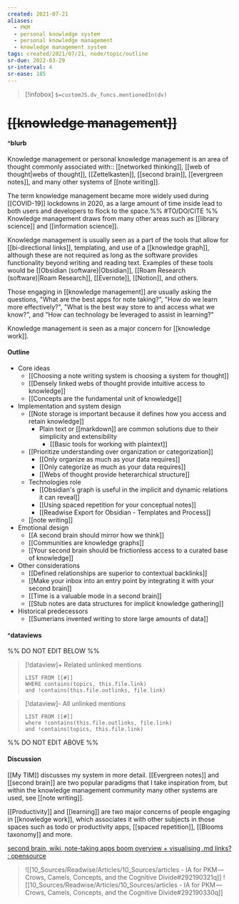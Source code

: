```yaml
---
created: 2021-07-21
aliases:
  - PKM
  - personal knowledge system
  - personal knowledge management
  - knowledge management system
tags: created/2021/07/21, node/topic/outline
sr-due: 2022-03-29
sr-interval: 4
sr-ease: 185
---
```

> [!infobox]
`$=customJS.dv_funcs.mentionedIn(dv)`

# <s class="topic-title">[[knowledge management]]</s>

#### ^blurb

Knowledge management or personal knowledge management is an area of thought commonly associated
with:: [[networked thinking]], [[web of thought|webs of thought]], [[Zettelkasten]], [[second brain]], [[evergreen notes]], and many other systems of [[note writing]].

The term knowledge management became more widely used during [[COVID-19]] lockdowns in 2020,
as a large amount of time inside lead to both users and developers to flock to the space.%%  #TO/DO/CITE  %%
Knowledge management draws from many other areas such as [[library science]] and [[information science]].

Knowledge management is usually seen as a part of the tools that allow for [[bi-directional links]], templating, and use of a [[knowledge graph]], although these are not required as long as the software provides functionality beyond writing and reading text.
Examples of these tools would be [[Obsidian (software)|Obsidian]], [[Roam Research (software)|Roam Research]], [[Evernote]], [[Notion]], and others.

Those engaging in [[knowledge management]] are usually asking the questions, "What are the best apps for note taking?", "How do we learn more effectively?", "What is the best way store to and access what we know?", and "How can technology be leveraged to assist in learning?"

Knowledge management is seen as a major concern for [[knowledge work]].

#### Outline

- Core ideas
	- [[Choosing a note writing system is choosing a system for thought]]
	- [[Densely linked webs of thought provide intuitive access to knowledge]]
	- [[Concepts are the fundamental unit of knowledge]]
- Implementation and system design
	- [[Note storage is important because it defines how you access and retain knowledge]]
		- Plain text or [[markdown]] are common solutions due to their simplicity and extensibility
			- [[Basic tools for working with plaintext]]
	- [[Prioritize understanding over organization or categorization]]
		- [[Only organize as much as your data requires]]
		- [[Only categorize as much as your data requires]]
		- [[Webs of thought provide heterarchical structure]]
	- Technologies role
		- [[Obsidian's graph is useful in the implicit and dynamic relations it can reveal]]
		- [[Using spaced repetition for your conceptual notes]]
		- [[Readwise Export for Obsidian - Templates and Process]]
	- [[note writing]]
- Emotional design
	- [[A second brain should mirror how we think]]
	- [[Communities are knowledge graphs]]
	- [[Your second brain should be frictionless access to a curated base of knowledge]]
- Other considerations
	- [[Defined relationships are superior to contextual backlinks]]
	- [[Make your inbox into an entry point by integrating it with your second brain]]
	- [[Time is a valuable mode in a second brain]]
	- [[Stub notes are data structures for implicit knowledge gathering]]
- Historical predecessors
	- [[Sumerians invented writing to store large amounts of data]]

#### ^dataviews

%% DO NOT EDIT BELOW %%
> [!dataview]+ Related unlinked mentions
> ```dataview
> LIST FROM [[#]]
> WHERE contains(topics, this.file.link)
> and !contains(this.file.outlinks, file.link)
> ```
 
> [!dataview]- All unlinked mentions
> ```dataview
> LIST FROM [[#]]
> where !contains(this.file.outlinks, file.link)
> and !contains(topics, this.file.link)
> ```

%% DO NOT EDIT ABOVE %%

#### Discussion

[[My TIM]] discusses my system in more detail.
[[Evergreen notes]] and [[second brain]] are two popular paradigms that I take inspiration from, but within the knowledge management community many other systems are used, see [[note writing]].

[[Productivity]] and [[learning]] are two major concerns of people engaging in [[knowledge work]], which associates it with other subjects in those spaces such as todo or productivity apps, [[spaced repetition]], [[Blooms taxonomy]] and more.

[second brain, wiki, note-taking apps boom overview + visualising .md links? : opensource](https://www.reddit.com/r/opensource/comments/gsxeys/second_brain_wiki_notetaking_apps_boom_overview/)

> ![[10_Sources/Readwise/Articles/10_Sources/articles - IA for PKM — Crows, Camels, Concepts, and the Cognitive Divide#292190321q]]
> ![[10_Sources/Readwise/Articles/10_Sources/articles - IA for PKM — Crows, Camels, Concepts, and the Cognitive Divide#292190330q]]
